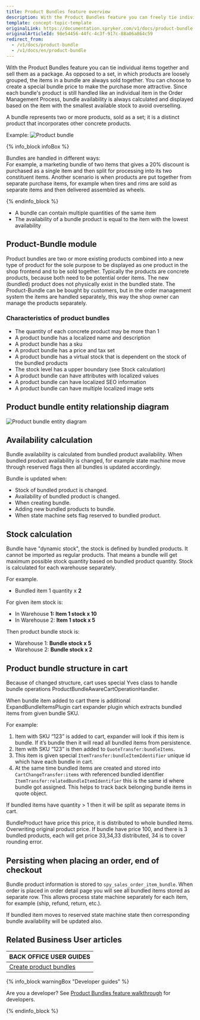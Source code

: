 ```yaml
---
title: Product Bundles feature overview
description: With the Product Bundles feature you can freely tie individual items together and sell them as a package.
template: concept-topic-template
originalLink: https://documentation.spryker.com/v1/docs/product-bundle
originalArticleId: 98e54456-44fc-4c3f-917c-88a06a864c59
redirect_from:
  - /v1/docs/product-bundle
  - /v1/docs/en/product-bundle
---
```


With the Product Bundles feature you can tie individual items together and sell them as a package. As opposed to a set, in which products are loosely grouped, the items in a bundle are always sold together. You can choose to create a special bundle price to make the purchase more attractive. Since each bundle's product is still handled like an individual item in the Order Management Process, bundle availability is always calculated and displayed based on the item with the smallest available stock to avoid overselling.

A bundle represents two or more products, sold as a set; it is a distinct product that incorporates other concrete products.

Example:
![Product bundle](https://spryker.s3.eu-central-1.amazonaws.com/docs/Features/Product+Management/Product+Bundles/product_bundles.png)

{% info_block infoBox %}

Bundles are handled in different ways:<br>For example, a marketing bundle of two items that gives a 20% discount is purchased as a single item and then split for processing into its two constituent items. Another scenario is when products are put together from separate purchase items, for example when tires and rims are sold as separate items and then delivered assembled as wheels.

{% endinfo_block %}


* A bundle can contain multiple quantities of the same item
* The availability of a bundle product is equal to the item with the lowest availability

## Product-Bundle module

Product bundles are two or more existing products combined into a new type of product for the sole purpose to be displayed as one product in the shop frontend and to be sold together. Typically the products are concrete products, because both need to be potential order items. The new (bundled) product does not physically exist in the bundled state. The Product-Bundle can be bought by customers, but in the order management system the items are handled separately, this way the shop owner can manage the products separately.

### Characteristics of product bundles

* The quantity of each concrete product may be more than 1
* A product bundle has a localized name and description
* A product bundle has a sku
* A product bundle has a price and tax set
* A product bundle has a virtual stock that is dependent on the stock of the bundled products
* The stock level has a upper boundary (see Stock calculation)
* A product bundle can have attributes with localized values
* A product bundle can have localized SEO information
* A product bundle can have multiple localized image sets

## Product bundle entity relationship diagram

![Product bundle entity diagram](https://spryker.s3.eu-central-1.amazonaws.com/docs/Features/Product+Management/Product+Bundles/product_bundles_entity_diagram.png)

## Availability calculation

Bundle availability is calculated from bundled product availability. When bundled product availability is changed, for example state machine move through reserved flags then all bundles is updated accordingly.

Bundle is updated when:

* Stock of bundled product is changed.
* Availability of bundled product is changed.
* When creating bundle.
* Adding new bundled products to bundle.
* When state machine sets flag reserved to bundled product.


## Stock calculation

Bundle have "dynamic stock", the stock is defined by bundled products. It cannot be imported as regular products. That means a bundle will get maximum possible stock quantity based on bundled product quantity. Stock is calculated for each warehouse separately.

For example.

* Bundled item 1 quantity x **2**

For given item stock is:

* In Warehouse **1: Item 1 stock x 10**
* In Warehouse 2: **Item 1 stock x 5**

Then product bundle stock is:

* Warehouse 1: **Bundle stock x 5**
* Warehouse 2: **Bundle stock x 2**

## Product bundle structure in cart

Because of changed structure, cart uses special Yves class to handle bundle operations ProductBundleAwareCartOperationHandler.

When bundle item added to cart there is additional ExpandBundleItemsPlugin cart expander plugin which extracts bundled items from given bundle SKU.

For example:

1. Item with SKU “123” is added to cart, expander will look if this item is bundle. If it’s bundle then it will read all bundled items from persistence.
2. Item with SKU “123” is then added to `QuoteTransfer:bundleItems`.
3. This item is given special `ItemTransfer:bundleItemIdentifier` unique id which have each bundle in cart.
4. At the same time bundled items are created and stored into `CartChangeTransfer:items` with referenced bundled identifier `ItemTransfer:relatedBundleItemIdentifier` this is the same id where bundle got assigned. This helps to track back belonging bundle items in quote object.

If bundled items have quantity > 1 then it will be split as separate items in cart.

BundleProduct have price this price, it is distributed to whole bundled items. Overwriting original product price. If bundle have price 100, and there is 3 bundled products, each will get price 33,34,33 distributed, 34 is to cover rounding error.

## Persisting when placing an order, end of checkout

Bundle product information is stored to `spy_sales_order_item_bundle`. When order is placed in order detail page you will see all bundled items stored as separate row. This allows process state machine separately for each item, for example (ship, refund, return, etc.).

If bundled item moves to reserved state machine state then corresponding bundle availability will be updated also.

## Related Business User articles

|BACK OFFICE USER GUIDES|
|---|
| [Create product bundles](/docs/scos/user/back-office-user-guides/{{page.version}}/catalog/products/abstract-products/creating-abstract-products-and-product-bundles.html)  |

{% info_block warningBox "Developer guides" %}

Are you a developer? See [Product Bundles feature walkthrough](/docs/scos/dev/feature-walkthroughs/{{page.version}}/product-bundles-feature-walkthrough.html) for developers.

{% endinfo_block %}
